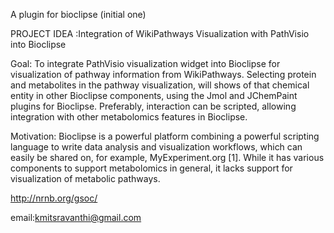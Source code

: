 A plugin for bioclipse  (initial one)

PROJECT IDEA :Integration of WikiPathways Visualization with PathVisio into Bioclipse

Goal: To integrate PathVisio visualization widget into Bioclipse for visualization of pathway information
from WikiPathways. Selecting protein and metabolites in the pathway visualization, will shows of that chemical 
entity in other Bioclipse components, using the Jmol and JChemPaint plugins for Bioclipse. Preferably, 
interaction can be scripted, allowing integration with other metabolomics
features in Bioclipse.

Motivation: Bioclipse is a powerful platform combining a powerful scripting language to write data 
analysis and visualization workflows, which can easily be shared on, for example, MyExperiment.org [1].
While it has various components to support metabolomics in general, it lacks support for visualization 
of metabolic pathways.

http://nrnb.org/gsoc/

email:kmitsravanthi@gmail.com
